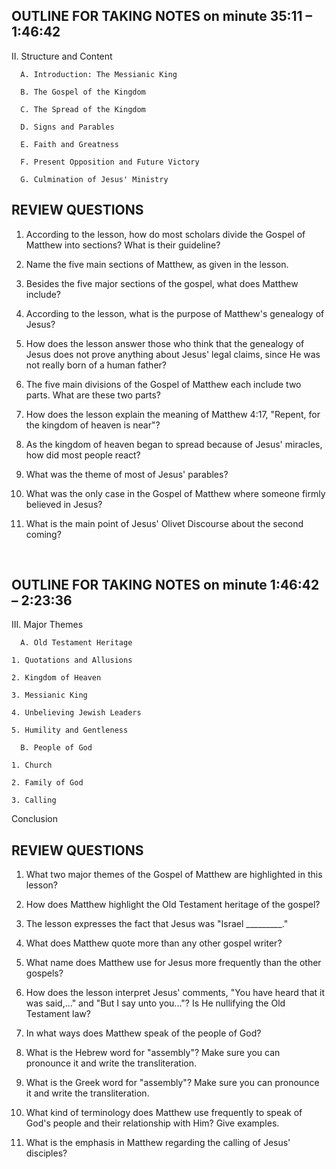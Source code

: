 ## OUTLINE FOR TAKING NOTES on minute 35:11 – 1:46:42

II. Structure and Content

      A. Introduction: The Messianic King

      B. The Gospel of the Kingdom

      C. The Spread of the Kingdom

      D. Signs and Parables

      E. Faith and Greatness

      F. Present Opposition and Future Victory

      G. Culmination of Jesus' Ministry


## REVIEW QUESTIONS

1. According to the lesson, how do most scholars divide the Gospel of Matthew into sections? What is their guideline? 

2. Name the five main sections of Matthew, as given in the lesson.

3. Besides the five major sections of the gospel, what does Matthew include? 

4. According to the lesson, what is the purpose of Matthew's genealogy of Jesus? 

5. How does the lesson answer those who think that the genealogy of Jesus does not prove anything about Jesus' legal claims, since He was not really born of a human father? 

6. The five main divisions of the Gospel of Matthew each include two parts. What are these two parts? 

7. How does the lesson explain the meaning of Matthew 4:17, "Repent, for the kingdom of heaven is near"? 

8. As the kingdom of heaven began to spread because of Jesus' miracles, how did most people react? 

9. What was the theme of most of Jesus' parables? 

10. What was the only case in the Gospel of Matthew where someone firmly believed in Jesus?

11. What is the main point of Jesus' Olivet Discourse about the second coming? 

 
## OUTLINE FOR TAKING NOTES on minute 1:46:42 – 2:23:36

III. Major Themes

      A. Old Testament Heritage

  	1. Quotations and Allusions

  	2. Kingdom of Heaven

  	3. Messianic King

  	4. Unbelieving Jewish Leaders

  	5. Humility and Gentleness

      B. People of God

  	1. Church

  	2. Family of God

  	3. Calling

Conclusion


## REVIEW QUESTIONS

1. What two major themes of the Gospel of Matthew are highlighted in this lesson?

2. How does Matthew highlight the Old Testament heritage of the gospel?

3. The lesson expresses the fact that Jesus was "Israel _________." 

4. What does Matthew quote more than any other gospel writer?

5. What name does Matthew use for Jesus more frequently than the other gospels?

6. How does the lesson interpret Jesus' comments, "You have heard that it was said,..." and "But I say unto you..."? Is He nullifying the Old Testament law?

7. In what ways does Matthew speak of the people of God?

8. What is the Hebrew word for "assembly"? Make sure you can pronounce it and write the transliteration.

9. What is the Greek word for "assembly"? Make sure you can pronounce it and write the transliteration.

10. What kind of terminology does Matthew use frequently to speak of God's people and their relationship with Him? Give examples.

11. What is the emphasis in Matthew regarding the calling of Jesus' disciples?

